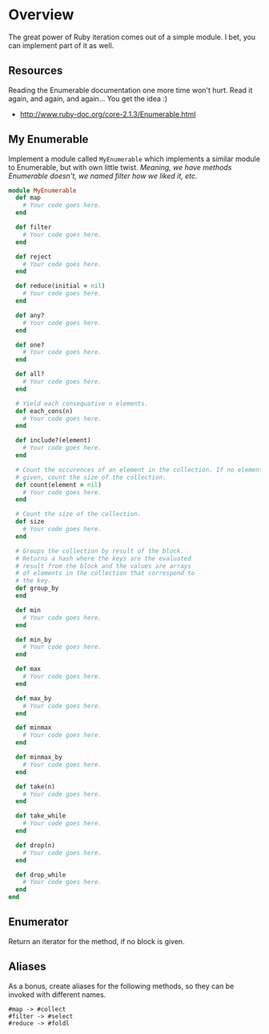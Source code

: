 # Overview

The great power of Ruby iteration comes out of a simple module. I bet, you can
implement part of it as well.

## Resources

Reading the Enumerable documentation one more time won't hurt. Read it again,
and again, and again... You get the idea :)

* http://www.ruby-doc.org/core-2.1.3/Enumerable.html

## My Enumerable

Implement a module called `MyEnumerable` which implements a similar module to
Enumerable, but with own little twist. _Meaning, we have methods Enumerable
doesn't, we named filter how we liked it, etc._

```ruby
module MyEnumerable
  def map
    # Your code goes here.
  end

  def filter
    # Your code goes here.
  end

  def reject
    # Your code goes here.
  end

  def reduce(initial = nil)
    # Your code goes here.
  end

  def any?
    # Your code goes here.
  end

  def one?
    # Your code goes here.
  end

  def all?
    # Your code goes here.
  end

  # Yield each consequative n elements.
  def each_cons(n)
    # Your code goes here.
  end

  def include?(element)
    # Your code goes here.
  end

  # Count the occurences of an element in the collection. If no element is
  # given, count the size of the collection.
  def count(element = nil)
    # Your code goes here.
  end

  # Count the size of the collection.
  def size
    # Your code goes here.
  end

  # Groups the collection by result of the block.
  # Returns a hash where the keys are the evaluated
  # result from the block and the values are arrays
  # of elements in the collection that correspond to
  # the key.
  def group_by
  end

  def min
    # Your code goes here.
  end

  def min_by
    # Your code goes here.
  end

  def max
    # Your code goes here.
  end

  def max_by
    # Your code goes here.
  end

  def minmax
    # Your code goes here.
  end

  def minmax_by
    # Your code goes here.
  end

  def take(n)
    # Your code goes here.
  end

  def take_while
    # Your code goes here.
  end

  def drop(n)
    # Your code goes here.
  end

  def drop_while
    # Your code goes here.
  end
end
```

## Enumerator

Return an iterator for the method, if no block is given.

## Aliases

As a bonus, create aliases for the following methods, so they can be invoked
with different names.

```
#map -> #collect
#filter -> #select
#reduce -> #foldl
```
